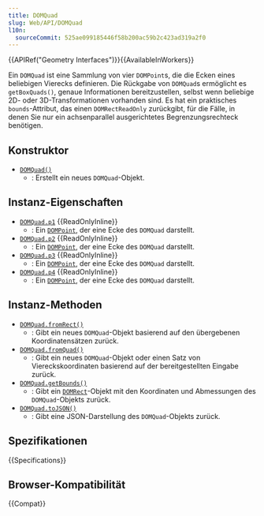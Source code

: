 ```yaml
---
title: DOMQuad
slug: Web/API/DOMQuad
l10n:
  sourceCommit: 525ae099185446f58b200ac59b2c423ad319a2f0
---
```


{{APIRef("Geometry Interfaces")}}{{AvailableInWorkers}}

Ein `DOMQuad` ist eine Sammlung von vier `DOMPoint`s, die die Ecken eines beliebigen Vierecks definieren. Die Rückgabe von `DOMQuad`s ermöglicht es `getBoxQuads()`, genaue Informationen bereitzustellen, selbst wenn beliebige 2D- oder 3D-Transformationen vorhanden sind. Es hat ein praktisches `bounds`-Attribut, das einen `DOMRectReadOnly` zurückgibt, für die Fälle, in denen Sie nur ein achsenparallel ausgerichtetes Begrenzungsrechteck benötigen.

## Konstruktor

- [`DOMQuad()`](/de/docs/Web/API/DOMQuad/DOMQuad)
  - : Erstellt ein neues `DOMQuad`-Objekt.

## Instanz-Eigenschaften

- [`DOMQuad.p1`](/de/docs/Web/API/DOMQuad/p1) {{ReadOnlyInline}}
  - : Ein [`DOMPoint`](/de/docs/Web/API/DOMPoint), der eine Ecke des `DOMQuad` darstellt.
- [`DOMQuad.p2`](/de/docs/Web/API/DOMQuad/p2) {{ReadOnlyInline}}
  - : Ein [`DOMPoint`](/de/docs/Web/API/DOMPoint), der eine Ecke des `DOMQuad` darstellt.
- [`DOMQuad.p3`](/de/docs/Web/API/DOMQuad/p3) {{ReadOnlyInline}}
  - : Ein [`DOMPoint`](/de/docs/Web/API/DOMPoint), der eine Ecke des `DOMQuad` darstellt.
- [`DOMQuad.p4`](/de/docs/Web/API/DOMQuad/p4) {{ReadOnlyInline}}
  - : Ein [`DOMPoint`](/de/docs/Web/API/DOMPoint), der eine Ecke des `DOMQuad` darstellt.

## Instanz-Methoden

- [`DOMQuad.fromRect()`](/de/docs/Web/API/DOMQuad/fromRect)
  - : Gibt ein neues `DOMQuad`-Objekt basierend auf den übergebenen Koordinatensätzen zurück.
- [`DOMQuad.fromQuad()`](/de/docs/Web/API/DOMQuad/fromQuad)
  - : Gibt ein neues `DOMQuad`-Objekt oder einen Satz von Viereckskoordinaten basierend auf der bereitgestellten Eingabe zurück.
- [`DOMQuad.getBounds()`](/de/docs/Web/API/DOMQuad/getBounds)
  - : Gibt ein [`DOMRect`](/de/docs/Web/API/DOMRect)-Objekt mit den Koordinaten und Abmessungen des `DOMQuad`-Objekts zurück.
- [`DOMQuad.toJSON()`](/de/docs/Web/API/DOMQuad/toJSON)
  - : Gibt eine JSON-Darstellung des `DOMQuad`-Objekts zurück.

## Spezifikationen

{{Specifications}}

## Browser-Kompatibilität

{{Compat}}
